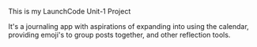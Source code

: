 This is my LaunchCode Unit-1 Project

It's a journaling app with aspirations of expanding into using the calendar, providing emoji's to group posts together, and other reflection tools.
